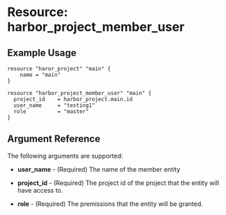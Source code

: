# Resource: harbor_project_member_user

## Example Usage
```
resource "haror_project" "main" {
    name = "main"
}

resource "harbor_project_member_user" "main" {
  project_id    = harbor_project.main.id
  user_name     = "testing1"
  role          = "master"
}

```

## Argument Reference
The following arguments are supported:

* **user_name** - (Required) The name of the member entity

* **project_id** - (Required) The project id of the project that the entity will have access to.

* **role** - (Required) The premissions that the entity will be granted.
